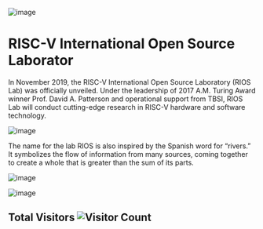 <!--
**RIOSMPW/RIOSMPW** is a ✨ _special_ ✨ repository because its `README.md` (this file) appears on your GitHub profile.

Here are some ideas to get you started:

- 🔭 I’m currently working on ...
- 🌱 I’m currently learning ...
- 👯 I’m looking to collaborate on ...
- 🤔 I’m looking for help with ...
- 💬 Ask me about ...
- 📫 How to reach me: ...
- 😄 Pronouns: ...
- ⚡ Fun fact: ...
-->

![image](https://github.com/user-attachments/assets/8a81a719-b2fc-4824-8bcc-35d99a0562eb)


# RISC-V International Open Source Laborator

In November 2019, the RISC-V International Open Source Laboratory (RIOS Lab) was officially unveiled. Under the leadership of 2017 A.M. Turing Award winner Prof. David A. Patterson and operational support from TBSI,  RIOS Lab will conduct cutting-edge research in RISC-V hardware and software technology. 

![image](https://github.com/RIOSMPW/RIOSMPW/assets/109063674/84db4898-7739-475e-a52b-3cd94aba0161)



The name for the lab RIOS is also inspired by the Spanish word for “rivers.” It symbolizes the flow of information from many sources, coming together to create a whole that is greater than the sum of its parts.

![image](https://github.com/RIOSMPW/RIOSMPW/assets/109063674/c2ba2b2c-4383-4b5f-95af-4488802fdbdb)








![image](https://github.com/user-attachments/assets/86a57f9d-f05a-4397-beae-601f0d8fd52a)


## Total Visitors ![Visitor Count](https://profile-counter.glitch.me/RIOSMPW/count.svg) 




